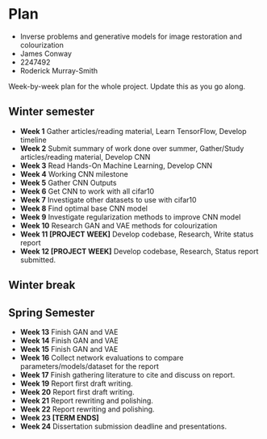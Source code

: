 # Plan

* Inverse problems and generative models for image restoration and colourization
* James Conway
* 2247492
* Roderick Murray-Smith

Week-by-week plan for the whole project. Update this as you go along.

## Winter semester

* **Week 1** Gather articles/reading material, Learn TensorFlow, Develop timeline
* **Week 2** Submit summary of work done over summer, Gather/Study articles/reading material, Develop CNN
* **Week 3** Read Hands-On Machine Learning, Develop CNN
* **Week 4** Working CNN milestone
* **Week 5** Gather CNN Outputs
* **Week 6** Get CNN to work with all cifar10
* **Week 7** Investigate other datasets to use with cifar10
* **Week 8** Find optimal base CNN model 
* **Week 9** Investigate regularization methods to improve CNN model
* **Week 10** Research GAN and VAE methods for colourization
* **Week 11 [PROJECT WEEK]** Develop codebase, Research, Write status report
* **Week 12 [PROJECT WEEK]** Develop codebase, Research, Status report submitted.

## Winter break

## Spring Semester

* **Week 13** Finish GAN and VAE
* **Week 14** Finish GAN and VAE
* **Week 15** Finish GAN and VAE
* **Week 16** Collect network evaluations to compare parameters/models/dataset for the report
* **Week 17** Finish gathering literature to cite and discuss on report.
* **Week 19** Report first draft writing.
* **Week 20** Report first draft writing.
* **Week 21** Report rewriting and polishing.
* **Week 22** Report rewriting and polishing.
* **Week 23 [TERM ENDS]**
* **Week 24** Dissertation submission deadline and presentations.
